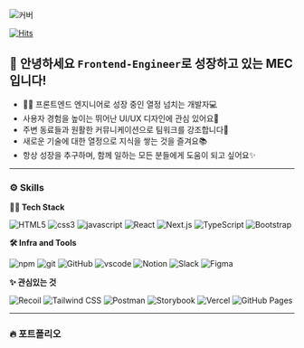 <!-- Header -->

![커버](https://capsule-render.vercel.app/api?type=venom&height=200&color=gradient&text=HI%20THERE&section=header&reversal=false&textBg=false&fontAlign=50&desc=Welcome%20my%20world&descAlignY=70&animation=fadeIn)

[![Hits](https://hits.seeyoufarm.com/api/count/incr/badge.svg?url=https%3A%2F%2Fgithub.com%2FMEC43&count_bg=%23FF8FCA&title_bg=%23555555&icon=&icon_color=%23E7E7E7&title=hits&edge_flat=false)](https://hits.seeyoufarm.com)

## 👋 안녕하세요 `Frontend-Engineer`로 성장하고 있는 MEC입니다!
- 👨‍💻 프론트엔드 엔지니어로 성장 중인 열정 넘치는 개발자💻
- 사용자 경험을 높이는 뛰어난 UI/UX 디자인에 관심 있어요🌟
- 주변 동료들과 원활한 커뮤니케이션으로 팀워크를 강조합니다💬
- 새로운 기술에 대한 열정으로 지식을 쌓는 것을 즐겨요📚
- 항상 성장을 추구하며, 함께 일하는 모든 분들에게 도움이 되고 싶어요✨

---
<!-- Body -->

### ⚙️ Skills
**🧑‍💻 Tech Stack**
<!-- Oracle의 요청으로 Java 로고가 Simple Icons에서 삭제되었기에 대신 OpenJDK의 로고를 사용 -->
<!--![로고명](https://img.shields.io/badge/로고명-배경색상코드.svg?&style=for-the-badge&logo=로고명&logoColor=로고색상이름)-->
![HTML5](https://img.shields.io/badge/HTML5-E34F26.svg?&style=for-the-badge&logo=HTML5&logoColor=fff)
![css3](https://img.shields.io/badge/css3-1572B6.svg?&style=for-the-badge&logo=css3&logoColor=fff)
![javascript](https://img.shields.io/badge/javascript-F7DF1E.svg?&style=for-the-badge&logo=javascript&logoColor=black)
![React](https://img.shields.io/badge/react-61DAFB.svg?&style=for-the-badge&logo=react&logoColor=white) 
![Next.js](https://img.shields.io/badge/nextdotjs-000000.svg?&style=for-the-badge&logo=nextdotjs&logoColor=white) 
![TypeScript](https://img.shields.io/badge/typescript-3178C6.svg?&style=for-the-badge&logo=typescript&logoColor=white)
![Bootstrap](https://img.shields.io/badge/bootstrap-7952B3.svg?&style=for-the-badge&logo=bootstrap&logoColor=white) 


**🛠️ Infra and Tools**

![npm](https://img.shields.io/badge/npm-CB3837.svg?&style=for-the-badge&logo=npm&logoColor=white)
![git](https://img.shields.io/badge/git-F05032.svg?&style=for-the-badge&logo=git&logoColor=fff)
![GitHub](https://img.shields.io/badge/github-181717.svg?&style=for-the-badge&logo=github&logoColor=white) 
![vscode](https://img.shields.io/badge/vscode-007ACC.svg?&style=for-the-badge&logo=visualstudiocode&logoColor=white)
![Notion](https://img.shields.io/badge/notion-000000.svg?&style=for-the-badge&logo=notion&logoColor=white) ![Slack](https://img.shields.io/badge/slack-4A154B.svg?&style=for-the-badge&logo=slack&logoColor=white) 
![Figma](https://img.shields.io/badge/figma-F24E1E.svg?&style=for-the-badge&logo=figma&logoColor=white) 

**✨ 관심있는 것**

![Recoil](https://img.shields.io/badge/recoil-3578E5.svg?&style=for-the-badge&logo=recoil&logoColor=white) ![Tailwind CSS](https://img.shields.io/badge/tailwindcss-06B6D4.svg?&style=for-the-badge&logo=tailwindcss&logoColor=white) ![Postman](https://img.shields.io/badge/postman-FF6C37.svg?&style=for-the-badge&logo=postman&logoColor=white) ![Storybook](https://img.shields.io/badge/storybook-FF4785.svg?&style=for-the-badge&logo=storybook&logoColor=white) 
![Vercel](https://img.shields.io/badge/vercel-000000.svg?&style=for-the-badge&logo=vercel&logoColor=white) ![GitHub Pages](https://img.shields.io/badge/githubpages-222222.svg?&style=for-the-badge&logo=githubpages&logoColor=white) 

---

### 🔥 포트폴리오
<!--
|프로젝트명|맡은역할|Github 주소|스크린샷|
|---|---|---|---|
|파이널 프로젝트(제일 잘한 것)|내용|내용|내용|
|적당히 잘한 것|내용|내용|내용|
|무난한 사이드 프로젝트<br>(여행, 맛집, 쇼핑몰, 블로그 ...)|내용|내용|내용|
-->
<!--3~4개 정도 넣어놓기-->